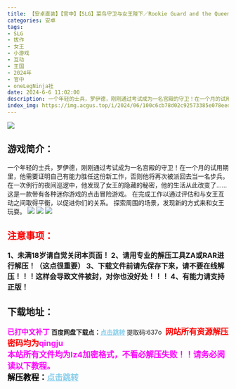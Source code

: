 ```yaml
---
title: 【安卓直装】【官中】【SLG】菜鸟守卫与女王陛下／Rookie Guard and the Queen
categories: 安卓
tags:
- SLG
- 拔作
- 女王
- 小游戏
- 互动
- 王国
- 2024年
- 官中
- oneLegNinja社
date: 2024-6-6 11:02:00
description: 一个年轻的士兵，罗伊德，刚刚通过考试成为一名宫殿的守卫！在一个月的试用期里，他需要证明自己有能力胜任这份新工作，否则他将再次被派回去当一名步兵。在一次例行的夜间巡逻中，他发现了女王的隐藏的秘密，他的生活从此改变了……
index_img: https://img.acgus.top/i/2024/06/100c6cb78d02c92573385e078eedaf16.webp
---
```

![](https://img.acgus.top/i/2024/06/100c6cb78d02c92573385e078eedaf16.webp)
## 游戏简介：
一个年轻的士兵，罗伊德，刚刚通过考试成为一名宫殿的守卫！在一个月的试用期里，他需要证明自己有能力胜任这份新工作，否则他将再次被派回去当一名步兵。
在一次例行的夜间巡逻中，他发现了女王的隐藏的秘密，他的生活从此改变了……
这是一款带有各种迷你游戏的点击冒险游戏。
在完成工作以通过评估和与女王互动之间取得平衡，以促进你们的关系。
探索周围的场景，发现新的方式来和女王玩耍。
![](https://img.acgus.top/i/2024/06/63303d364c2d497cfbe34b260e0d3f35.webp)
![](https://img.acgus.top/i/2024/06/caf5af2e7b92efbcb094236185dad0d1.webp)
![](https://img.acgus.top/i/2024/06/b4aebe40c9fad2aa07d0c5c997c72366.webp)






## <font color=#FF0000 >注意事项：</font>
<font size=3><b>1、未满18岁请自觉关闭本页面！
2、请用专业的解压工具ZA或RAR进行解压！（这点很重要）
3、下载文件前请先保存下来，请不要在线解压！！！这样会导致文件被封，对你也没好处！！！
4、有能力请支持正版！</b></font>

## 下载地址：
<font color=#FF00FF size=3><b>已打中文补丁</b></font>
<b>百度网盘下载点：</b><a href="https://pan.baidu.com/s/1x7-7ohUjAYUiEcTRpCHPkA?pwd=637o" style="color: #87CEEB;"><b>点击跳转</b></a> 提取码:637o
<a style="padding: 0" href="https://post.qingju.org/AD/"><img style="max-width:100%" src="https://img.acgus.top/i/2024/07/478f689b8021d8d499ab43d21acf137a.gif" alt=""></a>
<b><font color=#FF0000 size=4>网站所有资源解压密码均为</b></font><b><font color=#FF00FF size=4>qingju</font><font color=#FF0000 ></font></b><br><b><font color=#FF00FF size=4>本站所有文件均为lz4加密格式，不看必解压失败！！请务必阅读以下教程。</b></font><br><b><font color=#000 size=4>解压教程：</b><a href="https://post.qingju.org/tutorial/000/" style="color: #87CEEB;"><b>点击跳转</b></a>